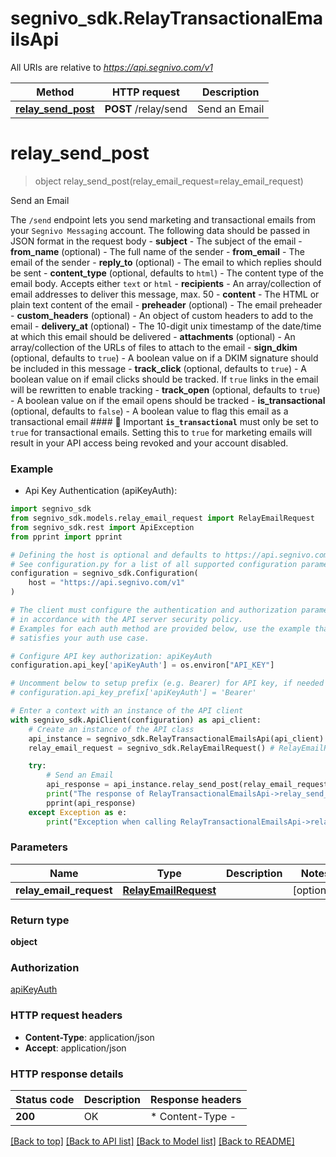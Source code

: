 # segnivo_sdk.RelayTransactionalEmailsApi

All URIs are relative to *https://api.segnivo.com/v1*

Method | HTTP request | Description
------------- | ------------- | -------------
[**relay_send_post**](RelayTransactionalEmailsApi.md#relay_send_post) | **POST** /relay/send | Send an Email


# **relay_send_post**
> object relay_send_post(relay_email_request=relay_email_request)

Send an Email

The `/send` endpoint lets you send marketing and transactional emails from your `Segnivo Messaging` account.  The following data should be passed in JSON format in the request body  - **subject** - The subject of the email      - **from_name** (optional) - The full name of the sender      - **from_email** - The email of the sender      - **reply_to** (optional) - The email to which replies should be sent      - **content_type** (optional, defaults to `html`) - The content type of the email body. Accepts either `text` or `html`      - **recipients** - An array/collection of email addresses to deliver this message, max. 50      - **content** - The HTML or plain text content of the email      - **preheader** (optional) - The email preheader      - **custom_headers** (optional) - An object of custom headers to add to the email      - **delivery_at** (optional) - The 10-digit unix timestamp of the date/time at which this email should be delivered      - **attachments** (optional) - An array/collection of the URLs of files to attach to the email      - **sign_dkim** (optional, defaults to `true`) - A boolean value on if a DKIM signature should be included in this message      - **track_click** (optional, defaults to `true`) - A boolean value on if email clicks should be tracked. If `true` links in the email will be rewritten to enable tracking      - **track_open** (optional, defaults to `true`) - A boolean value on if the email opens should be tracked      - **is_transactional** (optional, defaults to `false`) - A boolean value to flag this email as a transactional email       #### 🔖 Important  **`is_transactional`** must only be set to `true` for transactional emails. Setting this to `true` for marketing emails will result in your API access being revoked and your account disabled.

### Example

* Api Key Authentication (apiKeyAuth):

```python
import segnivo_sdk
from segnivo_sdk.models.relay_email_request import RelayEmailRequest
from segnivo_sdk.rest import ApiException
from pprint import pprint

# Defining the host is optional and defaults to https://api.segnivo.com/v1
# See configuration.py for a list of all supported configuration parameters.
configuration = segnivo_sdk.Configuration(
    host = "https://api.segnivo.com/v1"
)

# The client must configure the authentication and authorization parameters
# in accordance with the API server security policy.
# Examples for each auth method are provided below, use the example that
# satisfies your auth use case.

# Configure API key authorization: apiKeyAuth
configuration.api_key['apiKeyAuth'] = os.environ["API_KEY"]

# Uncomment below to setup prefix (e.g. Bearer) for API key, if needed
# configuration.api_key_prefix['apiKeyAuth'] = 'Bearer'

# Enter a context with an instance of the API client
with segnivo_sdk.ApiClient(configuration) as api_client:
    # Create an instance of the API class
    api_instance = segnivo_sdk.RelayTransactionalEmailsApi(api_client)
    relay_email_request = segnivo_sdk.RelayEmailRequest() # RelayEmailRequest |  (optional)

    try:
        # Send an Email
        api_response = api_instance.relay_send_post(relay_email_request=relay_email_request)
        print("The response of RelayTransactionalEmailsApi->relay_send_post:\n")
        pprint(api_response)
    except Exception as e:
        print("Exception when calling RelayTransactionalEmailsApi->relay_send_post: %s\n" % e)
```



### Parameters


Name | Type | Description  | Notes
------------- | ------------- | ------------- | -------------
 **relay_email_request** | [**RelayEmailRequest**](RelayEmailRequest.md)|  | [optional] 

### Return type

**object**

### Authorization

[apiKeyAuth](../README.md#apiKeyAuth)

### HTTP request headers

 - **Content-Type**: application/json
 - **Accept**: application/json

### HTTP response details

| Status code | Description | Response headers |
|-------------|-------------|------------------|
**200** | OK |  * Content-Type -  <br>  |

[[Back to top]](#) [[Back to API list]](../README.md#documentation-for-api-endpoints) [[Back to Model list]](../README.md#documentation-for-models) [[Back to README]](../README.md)

